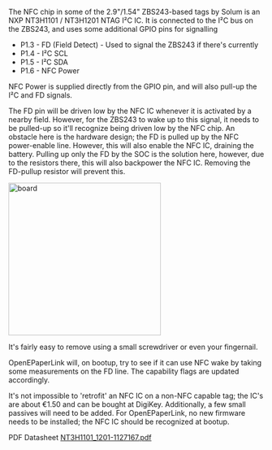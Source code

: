 The NFC chip in some of the 2.9"/1.54" ZBS243-based tags by Solum is an NXP NT3H1101 / NT3H1201 NTAG I²C IC. It is connected to the I²C bus on the ZBS243, and uses some additional GPIO pins for signalling

* P1.3 - FD (Field Detect) - Used to signal the ZBS243 if there's currently
* P1.4 - I²C SCL
* P1.5 - I²C SDA
* P1.6 - NFC Power

NFC Power is supplied directly from the GPIO pin, and will also pull-up the I²C and FD signals.

The FD pin will be driven low by the NFC IC whenever it is activated by a nearby field. However, for the ZBS243 to wake up to this signal, it needs to be pulled-up so it'll recognize being driven low by the NFC chip. An obstacle here is the hardware design; the FD is pulled up by the NFC power-enable line. However, this will also enable the NFC IC, draining the battery. Pulling up only the FD by the SOC is the solution here, however, due to the resistors there, this will also backpower the NFC IC. Removing the FD-pullup resistor will prevent this.

<img width="300" alt="board" src="https://github.com/jjwbruijn/OpenEPaperLink/assets/2544995/3a2b6585-88b3-4739-9335-935c71c3350b">

It's fairly easy to remove using a small screwdriver or even your fingernail.

OpenEPaperLink will, on bootup, try to see if it can use NFC wake by taking some measurements on the FD line. The capability flags are updated accordingly.

It's not impossible to 'retrofit' an NFC IC on a non-NFC capable tag; the IC's are about €1.50 and can be bought at DigiKey. Additionally, a few small passives will need to be added. For OpenEPaperLink, no new firmware needs to be installed; the NFC IC should be recognized at bootup.

PDF Datasheet
[NT3H1101_1201-1127167.pdf](https://github.com/jjwbruijn/OpenEPaperLink/files/11525339/NT3H1101_1201-1127167.pdf)
